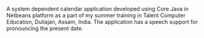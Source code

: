 A system dependent calendar application developed using Core Java in Netbeans platform as a part of my summer training in Talent Computer Education, Duliajan, Assam, India.
The application has a speech support for pronouncing the present date.
